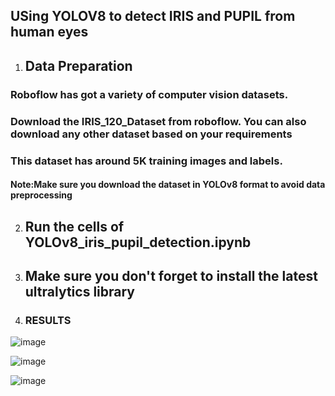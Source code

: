 ## USing YOLOV8 to detect IRIS and PUPIL from human eyes

1. ## **Data Preparation**

### Roboflow has got a variety of computer vision datasets.
### Download the IRIS_120_Dataset from roboflow. You can also download any other dataset based on your requirements
### This dataset has around 5K training images and labels.
#### Note:Make sure you download the dataset in YOLOv8 format to avoid data preprocessing

2. ## **Run the cells of YOLOv8_iris_pupil_detection.ipynb**
3. ## **Make sure you don't forget to install the latest ultralytics library**

4. ### **RESULTS**
![image](https://user-images.githubusercontent.com/88123010/230808243-4dbdbb66-a753-4673-8b2f-6997fbad4343.png)

![image](https://user-images.githubusercontent.com/88123010/230808627-354af4f0-93b3-49be-a214-54ff7ff5bd66.png)

![image](https://user-images.githubusercontent.com/88123010/230809163-69b93357-dbfd-416b-b5fc-35bb4e3879d4.png)

